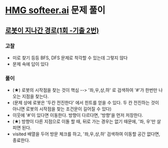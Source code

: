 # [HMG softeer.ai](https://softeer.ai/practice/info.do?eventIdx=1&psProblemId=389) 문제 풀이

## [로봇이 지나간 경로(1회 -기출 2번)](https://softeer.ai/practice/info.do?eventIdx=1&psProblemId=577&sw_prbl_sbms_sn=27423)
### 고찰
- 미로 찾기 등등 BFS, DFS 문제로 착각할 수 있는데 그렇지 않다 
- 문제 속에 답이 있다
### 풀이
- (★) 로봇의 시작점을 찾는 것이 핵심 --> '좌,우,상,하' 로 검색하여 '#'가 한번만 나오는 지점을 찾는다.
- (문제 상에 로봇은 '두칸 전진한다' 에서 힌트를 얻을 수 있다. 두 칸 전진하는 것이 아니면 로봇의 시작점을 찾는 조건문이 길어질 수 있다)
- 이웃에 '#'이 있다면 이동한다. 방향이 다르다면, '방향'을 먼저 저장한다.
- (★) 방향이 다른 지점으로 이돌 할 때, 뒤로 가는 경우는 없기 때문에, '좌, 우'만 살피면 된다.
- visited 배열을 두어 방문 체크를 하고, '좌,우,상,하' 검색하여 이동할 공간 없다면, 종료한다.
